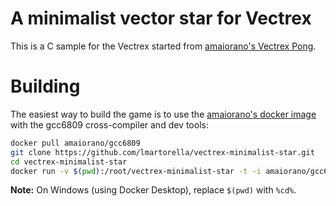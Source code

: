 # A minimalist vector star for Vectrex

This is a C sample for the Vectrex started from [amaiorano's Vectrex Pong](https://github.com/amaiorano/vectrex-pong).

# Building

The easiest way to build the game is to use the [amaiorano's docker image](https://github.com/amaiorano/gcc6809-docker) with the gcc6809 cross-compiler and dev tools:

```bash
docker pull amaiorano/gcc6809
git clone https://github.com/lmartorella/vectrex-minimalist-star.git
cd vectrex-minimalist-star
docker run -v $(pwd):/root/vectrex-minimalist-star -t -i amaiorano/gcc6809 make -C vectrex-minimalist-star
```

**Note:** On Windows (using Docker Desktop), replace ```$(pwd)``` with ```%cd%```.

